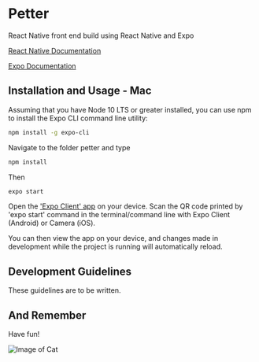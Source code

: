 # Petter 

React Native front end build using React Native and Expo

[React Native Documentation](https://reactnative.dev/docs/getting-started)

[Expo Documentation](https://expo.io/)

## Installation and Usage - Mac

Assuming that you have Node 10 LTS or greater installed, you can use npm to install the Expo CLI command line utility:

```bash
npm install -g expo-cli
```

Navigate to the folder petter and type

```bash
npm install
```

Then

```bash
expo start
```

Open the ['Expo Client' app](https://apps.apple.com/app/apple-store/id982107779) on your device. Scan the QR code printed by 'expo start' command in the terminal/command line with Expo Client (Android) or Camera (iOS).

You can then view the app on your device, and changes made in development while the project is running will automatically reload.

## Development Guidelines

These guidelines are to be written.

## And Remember
Have fun!

![Image of Cat](https://www.demilked.com/magazine/wp-content/uploads/2019/03/5c92035339051-BmsgYqxABG3-png__700.jpg)
